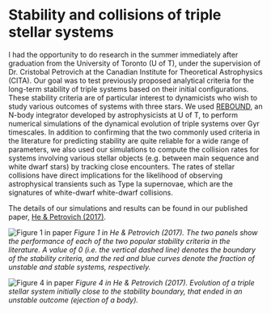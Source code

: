 # Stability and collisions of triple stellar systems

I had the opportunity to do research in the summer immediately after graduation from the University of Toronto (U of T), under the supervision of Dr. Cristobal Petrovich at the Canadian Institute for Theoretical Astrophysics (CITA). Our goal was to test previously proposed analytical criteria for the long-term stability of triple systems based on their initial configurations. These stability criteria are of particular interest to dynamicists who wish to study various outcomes of systems with three stars. We used [REBOUND](https://github.com/hannorein/rebound), an N-body integrator developed by astrophysicists at U of T, to perform numerical simulations of the dynamical evolution of triple systems over Gyr timescales. In addition to confirming that the two commonly used criteria in the literature for predicting stability are quite reliable for a wide range of parameters, we also used our simulations to compute the collision rates for systems involving various stellar objects (e.g. between main sequence and white dwarf stars) by tracking close encounters. The rates of stellar collisions have direct implications for the likelihood of observing astrophysical transients such as Type Ia supernovae, which are the signatures of white-dwarf white-dwarf collisions.

The details of our simulations and results can be found in our published paper, [He & Petrovich (2017)](https://arxiv.org/pdf/1710.04698.pdf).

![Figure 1 in paper](/figures/Triples_paper_fig1.png)
*Figure 1 in He & Petrovich (2017). The two panels show the performance of each of the two popular stability criteria in the literature. A value of 0 (i.e. the vertical dashed line) denotes the boundary of the stability criteria, and the red and blue curves denote the fraction of unstable and stable systems, respectively.*

![Figure 4 in paper](/figures/Triples_paper_fig4.png)
*Figure 4 in He & Petrovich (2017). Evolution of a triple stellar system initially close to the stability boundary, that ended in an unstable outcome (ejection of a body).*
